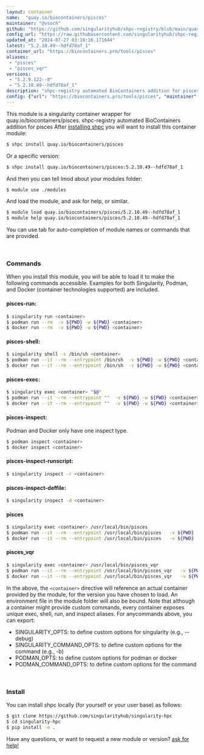 ```yaml
---
layout: container
name:  "quay.io/biocontainers/pisces"
maintainer: "@vsoch"
github: "https://github.com/singularityhub/shpc-registry/blob/main/quay.io/biocontainers/pisces/container.yaml"
config_url: "https://raw.githubusercontent.com/singularityhub/shpc-registry/main/quay.io/biocontainers/pisces/container.yaml"
updated_at: "2024-07-27 03:18:16.171644"
latest: "5.2.10.49--hdfd78af_1"
container_url: "https://biocontainers.pro/tools/pisces"
aliases:
 - "pisces"
 - "pisces_vqr"
versions:
 - "5.2.9.122--0"
 - "5.2.10.49--hdfd78af_1"
description: "shpc-registry automated BioContainers addition for pisces"
config: {"url": "https://biocontainers.pro/tools/pisces", "maintainer": "@vsoch", "description": "shpc-registry automated BioContainers addition for pisces", "latest": {"5.2.10.49--hdfd78af_1": "sha256:8bd6fe6f09a4c0acaac06d8058fd1715c1d91a235148028e84fcabfbb9407fbb"}, "tags": {"5.2.9.122--0": "sha256:cb89baea9a1c2ba7a3ac03412b36f64a53fd447592703c5f6dc6994f6876c350", "5.2.10.49--hdfd78af_1": "sha256:8bd6fe6f09a4c0acaac06d8058fd1715c1d91a235148028e84fcabfbb9407fbb"}, "docker": "quay.io/biocontainers/pisces", "aliases": {"pisces": "/usr/local/bin/pisces", "pisces_vqr": "/usr/local/bin/pisces_vqr"}}
---
```


This module is a singularity container wrapper for quay.io/biocontainers/pisces.
shpc-registry automated BioContainers addition for pisces
After [installing shpc](#install) you will want to install this container module:


```bash
$ shpc install quay.io/biocontainers/pisces
```

Or a specific version:

```bash
$ shpc install quay.io/biocontainers/pisces:5.2.10.49--hdfd78af_1
```

And then you can tell lmod about your modules folder:

```bash
$ module use ./modules
```

And load the module, and ask for help, or similar.

```bash
$ module load quay.io/biocontainers/pisces/5.2.10.49--hdfd78af_1
$ module help quay.io/biocontainers/pisces/5.2.10.49--hdfd78af_1
```

You can use tab for auto-completion of module names or commands that are provided.

<br>

### Commands

When you install this module, you will be able to load it to make the following commands accessible.
Examples for both Singularity, Podman, and Docker (container technologies supported) are included.

#### pisces-run:

```bash
$ singularity run <container>
$ podman run --rm  -v ${PWD} -w ${PWD} <container>
$ docker run --rm  -v ${PWD} -w ${PWD} <container>
```

#### pisces-shell:

```bash
$ singularity shell -s /bin/sh <container>
$ podman run --it --rm --entrypoint /bin/sh  -v ${PWD} -w ${PWD} <container>
$ docker run --it --rm --entrypoint /bin/sh  -v ${PWD} -w ${PWD} <container>
```

#### pisces-exec:

```bash
$ singularity exec <container> "$@"
$ podman run --it --rm --entrypoint ""  -v ${PWD} -w ${PWD} <container> "$@"
$ docker run --it --rm --entrypoint ""  -v ${PWD} -w ${PWD} <container> "$@"
```

#### pisces-inspect:

Podman and Docker only have one inspect type.

```bash
$ podman inspect <container>
$ docker inspect <container>
```

#### pisces-inspect-runscript:

```bash
$ singularity inspect -r <container>
```

#### pisces-inspect-deffile:

```bash
$ singularity inspect -d <container>
```


#### pisces

```bash
$ singularity exec <container> /usr/local/bin/pisces
$ podman run --it --rm --entrypoint /usr/local/bin/pisces   -v ${PWD} -w ${PWD} <container> -c " $@"
$ docker run --it --rm --entrypoint /usr/local/bin/pisces   -v ${PWD} -w ${PWD} <container> -c " $@"
```


#### pisces_vqr

```bash
$ singularity exec <container> /usr/local/bin/pisces_vqr
$ podman run --it --rm --entrypoint /usr/local/bin/pisces_vqr   -v ${PWD} -w ${PWD} <container> -c " $@"
$ docker run --it --rm --entrypoint /usr/local/bin/pisces_vqr   -v ${PWD} -w ${PWD} <container> -c " $@"
```



In the above, the `<container>` directive will reference an actual container provided
by the module, for the version you have chosen to load. An environment file in the
module folder will also be bound. Note that although a container
might provide custom commands, every container exposes unique exec, shell, run, and
inspect aliases. For anycommands above, you can export:

 - SINGULARITY_OPTS: to define custom options for singularity (e.g., --debug)
 - SINGULARITY_COMMAND_OPTS: to define custom options for the command (e.g., -b)
 - PODMAN_OPTS: to define custom options for podman or docker
 - PODMAN_COMMAND_OPTS: to define custom options for the command

<br>

### Install

You can install shpc locally (for yourself or your user base) as follows:

```bash
$ git clone https://github.com/singularityhub/singularity-hpc
$ cd singularity-hpc
$ pip install -e .
```

Have any questions, or want to request a new module or version? [ask for help!](https://github.com/singularityhub/singularity-hpc/issues)